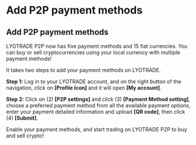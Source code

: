 # Add P2P payment methods

## Add P2P payment methods

LYOTRADE P2P now has five payment methods and 15 fiat currencies. You can buy or sell cryptocurrencies using your local currency with multiple payment methods!

It takes two steps to add your payment methods on LYOTRADE.

**Step 1:** Log in to your LYOTRADE account, and on the right button of the navigation, click on **\[Profile Icon]** and it will open **\[My account]**.

**Step 2:** Click on (2) **\[P2P settings]** and click (3) **\[Payment Method setting]**, choose a preferred payment method from all the available payment options, enter your payment detailed information and upload **\[QR code]**, then click (4) **\[Submit]**.

Enable your payment methods, and start trading on LYOTRADE P2P to buy and sell crypto!
